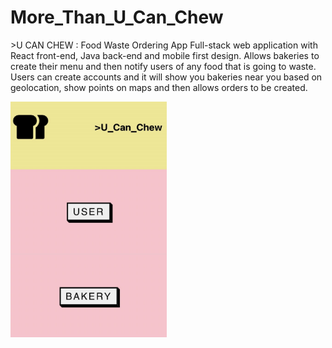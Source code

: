 # More_Than_U_Can_Chew

\>U CAN CHEW : Food Waste Ordering App Full-stack web application with React front-end, Java back-end and mobile first design. Allows bakeries to create their menu and then notify users of any food that is going to waste. Users can create accounts and it will show you bakeries near you based on geolocation, show points on maps and then allows orders to be created.

<img src="Images/mtyccScreenshotHomepage.jpg" width="250px" >


